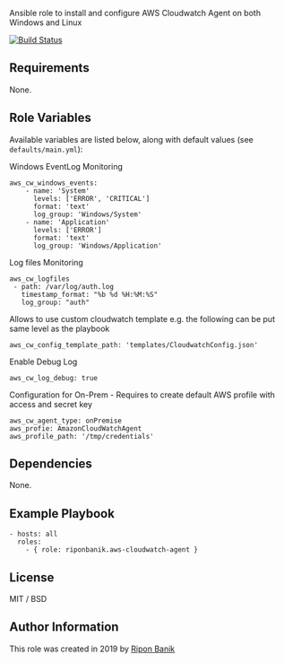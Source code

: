 Ansible role to install and configure AWS Cloudwatch Agent on both Windows and Linux

[![Build Status](https://travis-ci.org/deekayen/ansible-role-aws-cloudwatch-agent.svg?branch=main)](https://travis-ci.org/deekayen/ansible-role-aws-cloudwatch-agent)

## Requirements

None.

## Role Variables

Available variables are listed below, along with default values (see `defaults/main.yml`):

Windows EventLog Monitoring
```
aws_cw_windows_events:
	- name: 'System'
	  levels: ['ERROR', 'CRITICAL']
	  format: 'text'
	  log_group: 'Windows/System'
	- name: 'Application'
	  levels: ['ERROR']
	  format: 'text'
	  log_group: 'Windows/Application'
```

Log files Monitoring
```
aws_cw_logfiles
 - path: /var/log/auth.log
   timestamp_format: "%b %d %H:%M:%S"
   log_group: "auth"
```

Allows to use custom cloudwatch template e.g. the following can be put same level as the playbook
```
aws_cw_config_template_path: 'templates/CloudwatchConfig.json'

```
Enable Debug Log
```
aws_cw_log_debug: true
```

Configuration for On-Prem - Requires to create default AWS profile with access and secret key
```
aws_cw_agent_type: onPremise
aws_profie: AmazonCloudWatchAgent
aws_profile_path: '/tmp/credentials'
```
## Dependencies

None.

## Example Playbook

    - hosts: all
      roles:
        - { role: riponbanik.aws-cloudwatch-agent }

## License

MIT / BSD

## Author Information

This role was created in 2019 by [Ripon Banik ](https://www.linkedin.com/in/ripon-banik-79956b23/)
